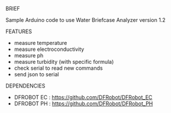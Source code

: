 BRIEF

Sample Arduino code to use Water Briefcase Analyzer version 1.2

FEATURES

- measure temperature
- measure electroconductivity
- measure ph
- measure turbidity (with specific formula)
- check serial to read new commands
- send json to serial 

DEPENDENCIES

- DFROBOT EC : https://github.com/DFRobot/DFRobot_EC
- DFROBOT PH : https://github.com/DFRobot/DFRobot_PH
